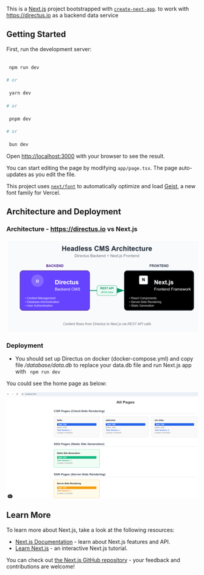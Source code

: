 This is a [Next.js](https://nextjs.org) project bootstrapped with [`create-next-app`](https://nextjs.org/docs/app/api-reference/cli/create-next-app). to work with https://directus.io as a backend data service

## Getting Started

First, run the development server:

```bash

 npm run dev
 
# or

 yarn dev
 
# or

 pnpm dev
 
# or

 bun dev
```

Open [http://localhost:3000](http://localhost:3000) with your browser to see the result.

You can start editing the page by modifying `app/page.tsx`. The page auto-updates as you edit the file.

This project uses [`next/font`](https://nextjs.org/docs/app/building-your-application/optimizing/fonts) to automatically optimize and load [Geist](https://vercel.com/font), a new font family for Vercel.


## Architecture and Deployment

### Architecture - https://directus.io vs Next.js
![Alt text](./doc/architecture.png)


### Deployment 

- You should set up Directus on docker (docker-compose.yml) and copy file */database/data.db* to replace your data.db file and run Next.js app with ` npm run dev`

You could see the home page as below:


![Alt text](./doc/demo.png)


## Learn More

To learn more about Next.js, take a look at the following resources:

- [Next.js Documentation](https://nextjs.org/docs) - learn about Next.js features and API.
- [Learn Next.js](https://nextjs.org/learn) - an interactive Next.js tutorial.

You can check out [the Next.js GitHub repository](https://github.com/vercel/next.js) - your feedback and contributions are welcome!